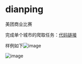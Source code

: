 # dianping
美团商业比赛

完成单个城市的爬取任务：[代码链接](https://github.com/lizeyujack/dianping/blob/main/%E6%88%90%E5%8A%9F%E6%94%B6%E9%9B%86%E4%BF%A1%E6%81%AF.ipynb)

样例如下![image](https://user-images.githubusercontent.com/53364734/114276427-1df08180-9a59-11eb-85b3-ba026f7410d9.png)


![image](https://user-images.githubusercontent.com/53364734/114594499-e59eac80-9cbf-11eb-89c7-7e79a98f70c6.png)


